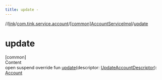 ```yaml
---
title: update -
---
```

//[link](../../index.md)/[com.tink.service.account](../index.md)/[[common]AccountServiceImpl](index.md)/[update](update.md)



# update  
[common]  
Content  
open suspend override fun [update](update.md)(descriptor: [UpdateAccountDescriptor](../[common]-update-account-descriptor/index.md)): [Account](../../com.tink.model.account/[common]-account/index.md)  



